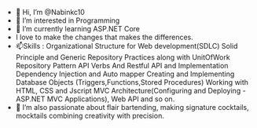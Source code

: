 - 👋 Hi, I’m @Nabinkc10
- 👀 I’m interested in Programming
- 🌱 I’m currently learning ASP.NET Core
- I love to make the changes that makes the differences.
- 📫Skills :  Organizational Structure for Web development(SDLC)
               Solid Principle and Generic Repository Practices along with UnitOfWork Repository Pattern
               API Verbs And Restful API and Implementation
               Dependency Injection and Auto mapper
               Creating and Implementing Database Objects (Triggers,Functions,Stored Procedures)
               Working with HTML, CSS and Jscript
               MVC Architecture(Configuring and Deploying -ASP.NET MVC Applications), Web API and so on.
- 💞️ I’m also passionate about flair bartending, making signature cocktails, mocktails combining creativity with precision.



<!---
Nabinkc10/Nabinkc10 is a ✨ special ✨ repository because its `README.md` (this file) appears on your GitHub profile.
You can click the Preview link to take a look at your changes.
--->
